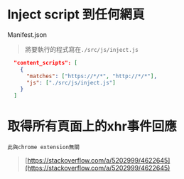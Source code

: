 # Inject script 到任何網頁

Manifest.json

> 將要執行的程式寫在`./src/js/inject.js`

```json
  "content_scripts": [
    {
      "matches": ["https://*/*", "http://*/*"],
      "js": ["./src/js/inject.js"]
    }
  ]
```

# 取得所有頁面上的xhr事件回應

```
此與chrome extension無關
```

> [https://stackoverflow.com/a/5202999/4622645](https://stackoverflow.com/a/5202999/4622645)



